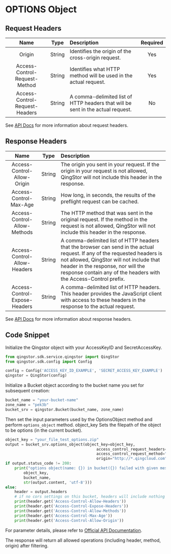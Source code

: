 # OPTIONS Object

## Request Headers

|              Name              |  Type  | Description                                                                     | Required |
| :----------------------------: | :----: | :------------------------------------------------------------------------------ | :------: |
|             Origin             | String | Identifies the origin of the cross-origin request.                              |   Yes    |
| Access-Control-Request-Method  | String | Identifies what HTTP method will be used in the actual request.                 |   Yes    |
| Access-Control-Request-Headers | String | A comma-delimited list of HTTP headers that will be sent in the actual request. |    No    |

See [API Docs](https://docs.qingcloud.com/qingstor/api/object/options.html) for more information about request headers.

## Response Headers

|             Name              |  Type  | Description                                                                                                                                                                                                                                                                     |
| :---------------------------: | :----: | :------------------------------------------------------------------------------------------------------------------------------------------------------------------------------------------------------------------------------------------------------------------------------ |
|  Access-Control-Allow-Origin  | String | The origin you sent in your request. If the origin in your request is not allowed, QingStor will not include this header in the response.                                                                                                                                       |
|    Access-Control-Max-Age     | String | How long, in seconds, the results of the preflight request can be cached.                                                                                                                                                                                                       |
| Access-Control-Allow-Methods  | String | The HTTP method that was sent in the original request. If the method in the request is not allowed, QingStor will not include this header in the response.                                                                                                                      |
| Access-Control-Allow-Headers  | String | A comma-delimited list of HTTP headers that the browser can send in the actual request. If any of the requested headers is not allowed, QingStor will not include that header in the response, nor will the response contain any of the headers with the Access-Control prefix. |
| Access-Control-Expose-Headers | String | A comma-delimited list of HTTP headers. This header provides the JavaScript client with access to these headers in the response to the actual request.                                                                                                                          |

See [API Docs](https://docs.qingcloud.com/qingstor/api/object/options.html) for more information about response headers.

## Code Snippet

Initialize the Qingstor object with your AccessKeyID and SecretAccessKey.

```python
from qingstor.sdk.service.qingstor import QingStor
from qingstor.sdk.config import Config

config = Config('ACCESS_KEY_ID_EXAMPLE', 'SECRET_ACCESS_KEY_EXAMPLE')
qingstor = QingStor(config)
```

Initialize a Bucket object according to the bucket name you set for subsequent creation:

```python
bucket_name = "your-bucket-name"
zone_name = "pek3b"
bucket_srv = qingstor.Bucket(bucket_name, zone_name)
```

Then set the input parameters used by the OptionsObject method and perform `options_object` method.
object_key Sets the filepath of the object to be options (in the current bucket).

```python
object_key = "your_file_test_options.zip"
output = bucket_srv.options_object(object_key=object_key,
                                        access_control_request_headers="content-length,content-type",
                                        access_control_request_method="DELETE,GET,PUT,PATCH",
                                        origin="http://*.qingcloud.com")
if output.status_code != 200:
    print("options object(name: {}) in bucket({}) failed with given message: {}".format(
        object_key,
        bucket_name,
        str(output.content, 'utf-8')))
else:
    header = output.headers
    # if no cors settings on this bucket, headers will include nothing about following header keys.
    print(header.get('Access-Control-Allow-Headers'))
    print(header.get('Access-Control-Expose-Headers'))
    print(header.get('Access-Control-Allow-Methods'))
    print(header.get('Access-Control-Max-Age'))
    print(header.get('Access-Control-Allow-Origin'))
```

For parameter details, please refer to [Official API Documentation](https://docs.qingcloud.com/qingstor/api/object/options).

The response will return all allowed operations (including header, method, origin) after filtering.
